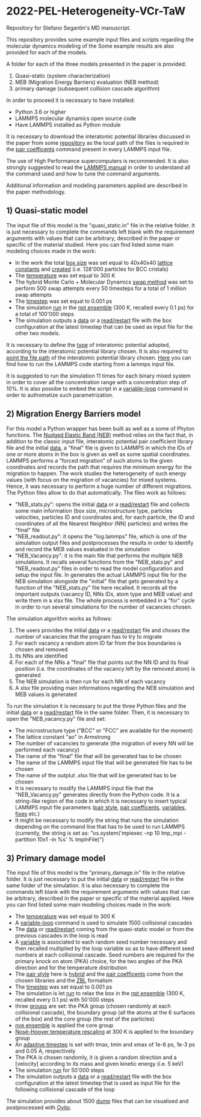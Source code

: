 # 2022-PEL-Heterogeneity-VCr-TaW
Repository for Stefano Segantin's MD manuscript.

This repository provides some example input files and scripts regarding the molecular dynamics modeling of the
Some example results are also provided for each of the models.

A folder for each of the three models presented in the paper is provided:
1) Quasi-static (system characterization)
2) MEB (Migration Energy Barriers) evaluation (NEB method)
3) primary damage (subsequent collision cascade algorithm)

In order to proceed it is necessary to have installed:
- Python 3.6 or higher
- LAMMPS molecular dynamics open source code
- Have LAMMPS installed as Python module

It is necessary to download the interatomic potential libraries discussed in the paper from some [repository](https://www.ctcms.nist.gov/potentials/) as the local path of the files is required in the [pair coefficents](https://docs.lammps.org/pair_coeff.html) command present in every LAMMPS input file.

The use of High Performance supercomputers is recommended.
It is also strongly suggested to read the [LAMMPS manual](https://docs.lammps.org/Intro.html) in order to understand all the command used and how to tune the command arguments.

Additional information and modeling parameters applied are described in the paper methodology.

## 1) Quasi-static model
The input file of this model is the "quasi_static.in" file in the relative folder. It is just necessary to complete the commands left blank with the requirement arguments with values that can be arbitrary, described in the paper or specific of the material studied. Here you can find listed some main modeling choices made in the work:
- In the work the total [box size](https://docs.lammps.org/region.html) was set equal to 40x40x40 [lattice constants](https://docs.lammps.org/lattice.html) and [created](https://docs.lammps.org/create_box.html) (i.e. 128'000 particles for BCC cristals)
- The [temperature](https://docs.lammps.org/velocity.html) was set equal to 300 K
- The hybrid Monte Carlo + Molecular Dynamics [swap method](https://docs.lammps.org/fix_atom_swap.html) was set to perform 500 swap attempts every 50 timesteps for a total of 1 million swap attempts
- The [timestep](https://docs.lammps.org/timestep.html) was set equal to 0.001 ps
- The simulation [run](https://docs.lammps.org/run.html) in the [npt ensemble](https://docs.lammps.org/fix_nh.html) (300 K, recalled every 0.1 ps) for a total of 100'000 steps
- The simulation outputs a [data](https://docs.lammps.org/write_data.html) or a [read/restart](https://docs.lammps.org/read_restart.html) file with the box configuration at the latest timestep that can be used as input file for the other two models.

It is necessary to define the [type](https://docs.lammps.org/pair_style.html) of interatomic potential adopted, according to the interatomic potential library chosen. It is also required to [point the file path](https://docs.lammps.org/pair_coeff.html) of the interatomic potential library chosen.
[Here](https://docs.lammps.org/Run_head.html) you can find how to run the LAMMPS code starting from a lammps input file.

It is suggested to run the simulation 11 times for each binary mixed system in order to cover all the concentration range with a concentration step of 10%.
It is also possibe to embed the script in a [variable-loop](https://docs.lammps.org/variable.html) command in order to authomatize such parametrization.

## 2) Migration Energy Barriers model
For this model a Python wrapper has been built as well as a some of Phyton functions. The [Nudged Elastic Band (NEB)](https://docs.lammps.org/fix_neb.html) method relies on the fact that, in addition to the classic input file, interatomic potential pair coefficient library file and the initial [data](https://docs.lammps.org/write_data.html), a "final" file is given to LAMMPS in which the IDs of one or more atoms in the box is given as well as some spatial coordinates. LAMMPS performs a "forced migration" of such atoms to the given coordinates and records the path that requires the minimum energy for the migration to happen. The work studies the heterogeneity of such energy values (with focus on the migration of vacancies) for mixed systems. Hence, it was necessary to perform a huge number of different migrations. The Python files allow to do that automatically. The files work as follows:

- "NEB_stats.py": opens the initial [data](https://docs.lammps.org/write_data.html) or a [read/restart](https://docs.lammps.org/read_restart.html) file and collects some main information (box size, microstructure type, particles velocities, particles ID and coordinates and, for each particle, the ID and coordinates of all the Nearest Neighbor (NN) particles) and writes the "final" file
- "NEB_readout.py": it opens the "log.lammps" file, which is one of the simulation output files and postprocesses the results in order to identify and record the MEB values evaluated in the simulation
- "NEB_Vacancy.py": it is the main file that performs the multiple NEB simulations. It recalls several functions from the "NEB_stats.py" and "NEB_readout.py" files in order to read the model configuration and setup the input file. In generates the actual LAMMPS input file for the NEB simulation alongside the "initial" file that gets generated by a function of the "NEB_stats.py" file here recalled. It records all the important outputs (vacancy ID, NNs IDs, atom type and MEB value) and write them in a xlsx file. The whole process is embedded in a "for" cycle in order to run several simulations for the number of vacancies chosen. 

The simulation algorithm works as follows:
1) The users provides the initial [data](https://docs.lammps.org/write_data.html) or a [read/restart](https://docs.lammps.org/read_restart.html) file and choses the number of vacancies that the program has to try to migrate
2) For each vacancy a random atom ID far from the box boundaries is chosen and removed
3) Its NNs are identified
4) For each of the NNs a "final" file that points out the NN ID and its final position (i.e. the coordinates of the vacancy left by the removed atom) is generated
5) The NEB simulation is then run for each NN of each vacancy
6) A xlsx file providing main informations regarding the NEB simulation and MEB values is generated

To run the simulation it is necessary to put the three Python files and the initial [data](https://docs.lammps.org/write_data.html) or a [read/restart](https://docs.lammps.org/read_restart.html) file in the same folder. Then, it is necessary to open the "NEB_vacancy.py" file and set:
- The microstructure type ("BCC" or "FCC" are available for the moment)
- The lattice constant "ao" in Armstrong
- The number of vacancies to generate (the migration of every NN will be performed each vacancy)
- The name of the "final" file that will be generated has to be chosen
- The name of the LAMMPS input file that will be generated file has to be chosen
- The name of the outplut .xlsx file that will be generated has to be chosen
- It is necessary to modify the LAMMPS input file that the "NEB_Vacancy.py" generates directly from the Python code. It is a string-like region of the code in which it is necessary to insert typical LAMMPS input file parameters ([pair style](https://docs.lammps.org/pair_style.html), [pair coefficents](https://docs.lammps.org/pair_coeff.html), [variables](https://docs.lammps.org/variable.html), [fixes](https://docs.lammps.org/fixes.html) etc.)
- It might be necessary to modify the string that runs the simulation depending on the command line that has to be used to run LAMMPS (currently, the string is set as: "os.system('mpiexec -np 10 lmp_mpi -partition 10x1 -in %s' % lmpInFile)")

## 3) Primary damage model
The input file of this model is the "primary_damage.in" file in the relative folder. It is just necessary to put the initial [data](https://docs.lammps.org/write_data.html) or [read/restart](https://docs.lammps.org/read_restart.html) file in the same folder of the simulation. It is also necessary to complete the commands left blank with the requirement arguments with values that can be arbitrary, described in the paper or specific of the material applied. Here you can find listed some main modeling choices made in the work:
- The [temperature](https://docs.lammps.org/velocity.html) was set equal to 300 K
- A [variable-loop](https://docs.lammps.org/variable.html) command is used to simulate 1500 collisional cascades
- The [data](https://docs.lammps.org/write_data.html) or [read/restart](https://docs.lammps.org/read_restart.html) coming from the quasi-static model or from the previous cascades in the loop is read
- A [variable](https://docs.lammps.org/variable.html) is associated to each random seed number necessary and then recalled multiplied by the loop variable so as to have different seed numbers at each collisional cascade. Seed numbers are required for the primary knock on atom (PKA) choice, for the two angles of the PKA direction and for the temperature distribution
- The [pair style](https://docs.lammps.org/pair_style.html) here is [hybrid](https://docs.lammps.org/pair_hybrid.html) and the [pair coefficents](https://docs.lammps.org/pair_coeff.html) come from the chosen libraries and the [ZBL](https://docs.lammps.org/pair_zbl.html) formalism
- The [timestep](https://docs.lammps.org/timestep.html) was set equal to 0.001 ps
- The simulation is let [run](https://docs.lammps.org/run.html) to relax the box in the [npt ensemble](https://docs.lammps.org/fix_nh.html) (300 K, recalled every 0.1 ps) with 50'000 steps
- three [groups](https://docs.lammps.org/group.html) are set: the PKA group (chosen randomly at each collisional cascade), the boundary group (all the atoms at the 6 surfaces of the box) and the core group (the rest of the particles)
- [nve ensemble](https://docs.lammps.org/fix_nve.html) is applied the core group
- [Nosé-Hoover temperature rescaling](https://docs.lammps.org/fix_temp_rescale.html) at 300 K is applied to the boundary group 
- An [adaptive timestep](https://docs.lammps.org/fix_dt_reset.html) is set with tmax, tmin and xmax of 1e-6 ps, 1e-3 ps and 0.05 A, respectively
- The PKA is chosen randomly, it is given a random direction and a [velocity] according to its mass and given kinetic energy (i.e. 5 keV)
- The simulation [run](https://docs.lammps.org/run.html) for 50'000 steps
- The simulation outputs a [data](https://docs.lammps.org/write_data.html) or a [read/restart](https://docs.lammps.org/read_restart.html) file with the box configuration at the latest timestep that is used as input file for the following collisional cascade of the loop

The simulation provides about 1500 [dump](https://docs.lammps.org/dump.html) files that can be visualised and postprocessed with [Ovito](https://www.ovito.org/about/).
